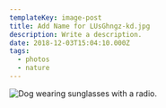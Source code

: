 ```yaml
---
templateKey: image-post
title: Add Name for LUsGhngz-kd.jpg
description: Write a description.
date: 2018-12-03T15:04:10.000Z
tags:
  - photos
  - nature
---
```

![Dog wearing sunglasses with a radio.](/img/LUsGhngz-kd.jpg)
